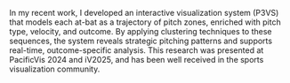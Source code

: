In my recent work, I developed an interactive visualization system (P3VS) that models each at-bat as a trajectory of pitch zones, enriched with pitch type, velocity, and outcome. By applying clustering techniques to these sequences, the system reveals strategic pitching patterns and supports real-time, outcome-specific analysis. This research was presented at PacificVis 2024 and iV2025, and has been well received in the sports visualization community.
